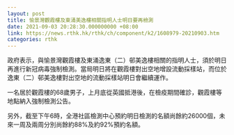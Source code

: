 ```yaml
---
layout: post
title: 愉景灣觀霞樓及東涌美逸樓相關指明人士明日要再檢測
date: 2021-09-03 20:28:30.000000000 +08:00
link: https://news.rthk.hk/rthk/ch/component/k2/1608979-20210903.htm
categories: rthk
---
```


政府表示，與愉景灣觀霞樓及東涌逸東（二）邨美逸樓相關的指明人士，須於明日再進行新冠病毒強制檢測。當局明日將在觀霞樓對出空地增設流動採樣站，而位於逸東（二）邨美逸樓對出空地的流動採樣站明日會繼續運作。

一名居於觀霞樓的68歲男子，上月底從英國抵港後，在檢疫期間確診，觀霞樓等地點納入強制檢測公告。

另外，截至下午6時，全港社區檢測中心預約明日檢測的名額尚餘約26000個，未來一周及兩周分別尚餘約88%及約92%預約名額。
